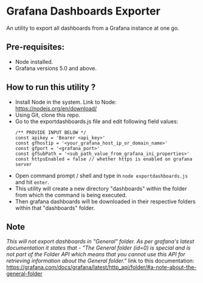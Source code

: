 # Grafana Dashboards Exporter
An utility to export all dashboards from a Grafana instance at one go.

## Pre-requisites:
* Node installed.
* Grafana versions 5.0 and above.

## How to run this utility ?
* Install Node in the system. Link to Node: https://nodejs.org/en/download/
* Using Git, clone this repo.
* Go to the exportdashboards.js file and edit following field values:
   ```
   /** PROVIDE INPUT BELOW */
   const apikey = 'Bearer <api_key>'
   const gfhostip = '<your_grafana_host_ip_or_domain_name>'
   const gfport = '<grafana_port>'
   const gfSubPath = '<sub_path_value_from_grafana_ini_properties>'
   const httpsEnabled = false // whether https is enabled on grafana server
   ```
* Open command prompt / shell and type in `node exportdashboards.js` and hit `enter`.
* This utility will create a new directory "dashboards" within the folder from which the command is being executed. 
* Then grafana dashboards will be downloaded in their respective folders within that "dashboards" folder.

## Note
*This will not export dashboards in "General" folder. As per grafana's latest documentation it states that - 
"The General folder (id=0) is special and is not part of the Folder API
 which means that you cannot use this API for retrieving information about the General folder."*
 link to this documentation: https://grafana.com/docs/grafana/latest/http_api/folder/#a-note-about-the-general-folder
 

